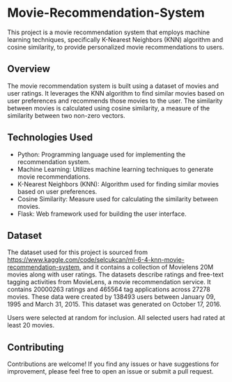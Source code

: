 # Movie-Recommendation-System
This project is a movie recommendation system that employs machine learning techniques, specifically K-Nearest Neighbors (KNN) algorithm and cosine similarity, to provide personalized movie recommendations to users.

## Overview
The movie recommendation system is built using a dataset of movies and user ratings. It leverages the KNN algorithm to find similar movies based on user preferences and recommends those movies to the user. The similarity between movies is calculated using cosine similarity, a measure of the similarity between two non-zero vectors.
## Technologies Used

- Python: Programming language used for implementing the recommendation system.
- Machine Learning: Utilizes machine learning techniques to generate movie recommendations.
- K-Nearest Neighbors (KNN): Algorithm used for finding similar movies based on user preferences.
- Cosine Similarity: Measure used for calculating the similarity between movies.
- Flask: Web framework used for building the user interface.

## Dataset

The dataset used for this project is sourced from https://www.kaggle.com/code/selcukcan/ml-6-4-knn-movie-recommendation-system, and it contains a collection of Movielens 20M movies along with user ratings.
The datasets describe ratings and free-text tagging activities from MovieLens, a movie recommendation service. It contains 20000263 ratings and 465564 tag applications across 27278 movies. These data were created by 138493 users between January 09, 1995 and March 31, 2015. This dataset was generated on October 17, 2016.

Users were selected at random for inclusion. All selected users had rated at least 20 movies.
## Contributing

Contributions are welcome! If you find any issues or have suggestions for improvement, please feel free to open an issue or submit a pull request.
